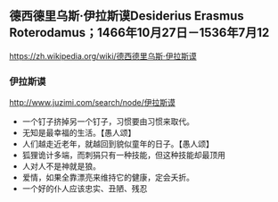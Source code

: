 ## 德西德里乌斯·伊拉斯谟Desiderius Erasmus Roterodamus；1466年10月27日－1536年7月12
https://zh.wikipedia.org/wiki/德西德里乌斯·伊拉斯谟
### 伊拉斯谟
http://www.juzimi.com/search/node/伊拉斯谟
- 一个钉子挤掉另一个钉子，习惯要由习惯来取代。
- 无知是最幸福的生活。【愚人颂】
- 人们越走近老年，就越回到貌似童年的日子。【愚人颂】
- 狐狸诡计多端，而刺狷只有一种技能，但这种技能却最顶用
- 人对人不是神就是狼。
- 爱情，如果全靠漂亮来维持它的健康，定会夭折。
- 一个好的仆人应该忠实、丑陋、残忍